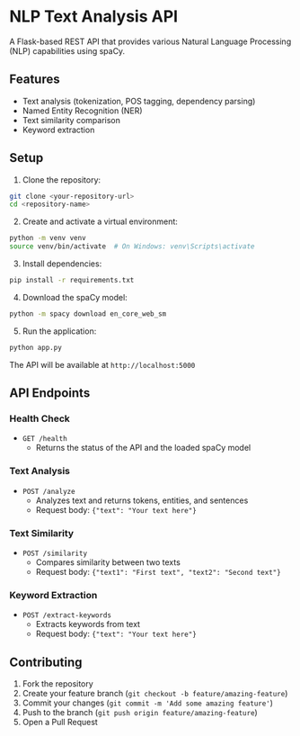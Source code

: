 # NLP Text Analysis API

A Flask-based REST API that provides various Natural Language Processing (NLP) capabilities using spaCy.

## Features

- Text analysis (tokenization, POS tagging, dependency parsing)
- Named Entity Recognition (NER)
- Text similarity comparison
- Keyword extraction

## Setup

1. Clone the repository:
```bash
git clone <your-repository-url>
cd <repository-name>
```

2. Create and activate a virtual environment:
```bash
python -m venv venv
source venv/bin/activate  # On Windows: venv\Scripts\activate
```

3. Install dependencies:
```bash
pip install -r requirements.txt
```

4. Download the spaCy model:
```bash
python -m spacy download en_core_web_sm
```

5. Run the application:
```bash
python app.py
```

The API will be available at `http://localhost:5000`

## API Endpoints

### Health Check
- `GET /health`
  - Returns the status of the API and the loaded spaCy model

### Text Analysis
- `POST /analyze`
  - Analyzes text and returns tokens, entities, and sentences
  - Request body: `{"text": "Your text here"}`

### Text Similarity
- `POST /similarity`
  - Compares similarity between two texts
  - Request body: `{"text1": "First text", "text2": "Second text"}`

### Keyword Extraction
- `POST /extract-keywords`
  - Extracts keywords from text
  - Request body: `{"text": "Your text here"}`

## Contributing

1. Fork the repository
2. Create your feature branch (`git checkout -b feature/amazing-feature`)
3. Commit your changes (`git commit -m 'Add some amazing feature'`)
4. Push to the branch (`git push origin feature/amazing-feature`)
5. Open a Pull Request 